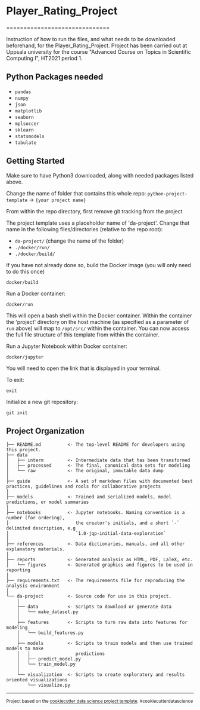 # Player_Rating_Project
==============================

Instruction of how to run the files, and what needs to be downloaded beforehand, for the Player_Rating_Project. Project has been carried out at Uppsala university for the course "Advanced Course on Topics in Scientific Computing I", HT2021 period 1.

Python Packages needed
------------
- `pandas`
- `numpy`
- `json`
- `matplotlib`
- `seaborn`
- `mplsoccer`
- `sklearn`
- `statsmodels`
- `tabulate`

Getting Started
------------
Make sure to have Python3 downloaded, along with needed packages listed above.

Change the name of folder that contains this whole repo: `python-project-template` -> `{your project name}`  

From within the repo directory, first remove git tracking from the project  


The project template uses a placeholder name of 'da-project'. Change that name in the following files/directories (relative to the repo root):
- `da-project/` (change the name of the folder)  
- `./docker/run/`  
- `./docker/build/`

If you have not already done so, build the Docker image (you will only need to do this once)

`docker/build`

Run a Docker container:

`docker/run`  

This will open a bash shell within the Docker container. Within the container the 'project' directory on the host machine (as specified as a parameter of `run` above) will map to `/opt/src/` within the container. You can now access the full file structure of this template from within the container.

Run a Jupyter Notebook within Docker container:

`docker/jupyter`

You will need to open the link that is displayed in your terminal.

To exit:

`exit`  

Initialize a new git repository:

`git init`  

Project Organization
------------

    ├── README.md          <- The top-level README for developers using this project.
    ├── data
    │   ├── interm         <- Intermediate data that has been transformed
    │   ├── processed      <- The final, canonical data sets for modeling
    │   └── raw            <- The original, immutable data dump
    │
    ├── guide              <- A set of markdown files with documented best practices, guidelines and rools for collaborative projects
    │
    ├── models             <- Trained and serialized models, model predictions, or model summaries
    │
    ├── notebooks          <- Jupyter notebooks. Naming convention is a number (for ordering),
    │                         the creator's initials, and a short `-` delimited description, e.g
    │                         `1.0-jqp-initial-data-exploration`
    │
    ├── references         <- Data dictionaries, manuals, and all other explanatory materials.
    │
    ├── reports            <- Generated analysis as HTML, PDF, LaTeX, etc.
    │   └── figures        <- Generated graphics and figures to be used in reporting
    │
    ├── requirements.txt   <- The requirements file for reproducing the analysis environment
    │
    └── da-project         <- Source code for use in this project.
        │
        ├── data           <- Scripts to download or generate data
        │   └── make_dataset.py
        │
        ├── features       <- Scripts to turn raw data into features for modeling
        │   └── build_features.py
        │
        ├── models         <- Scripts to train models and then use trained models to make
        │   │                 predictions
        │   ├── predict_model.py
        │   └── train_model.py
        │
        └── visualization  <- Scripts to create exploratory and results oriented visualizations
            └── visualize.py
    


--------

<p><small>Project based on the <a target="_blank" href="https://drivendata.github.io/cookiecutter-data-science/">cookiecutter data science project template</a>. #cookiecutterdatascience</small></p>
